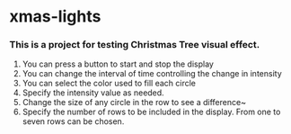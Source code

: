 # xmas-lights

### This is a project for testing Christmas Tree visual effect.

1. You can press a button to start and stop the display
2. You can change the interval of time controlling the change in intensity
3. You can select the color used to fill each circle
4. Specify the intensity value as needed.
5. Change the size of any circle in the row to see a difference~
6. Specify the number of rows to be included in the display. From one to seven rows can be chosen.


